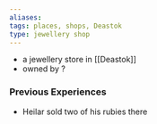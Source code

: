 ```yaml
---
aliases: 
tags: places, shops, Deastok
type: jewellery shop
---
```


- a jewellery store in [[Deastok]]
- owned by ?

### Previous Experiences
-  Heilar sold two of his rubies there


